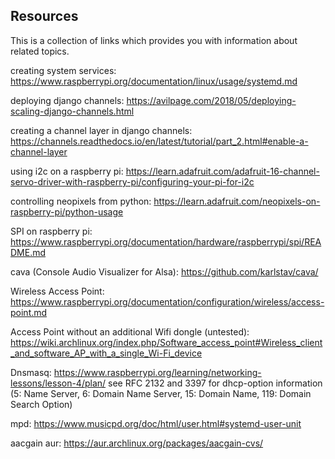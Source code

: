 ## Resources

This is a collection of links which provides you with information about related topics.

creating system services: https://www.raspberrypi.org/documentation/linux/usage/systemd.md

deploying django channels: https://avilpage.com/2018/05/deploying-scaling-django-channels.html

creating a channel layer in django channels: https://channels.readthedocs.io/en/latest/tutorial/part_2.html#enable-a-channel-layer

using i2c on a raspberry pi: https://learn.adafruit.com/adafruit-16-channel-servo-driver-with-raspberry-pi/configuring-your-pi-for-i2c

controlling neopixels from python: https://learn.adafruit.com/neopixels-on-raspberry-pi/python-usage

SPI on raspberry pi: https://www.raspberrypi.org/documentation/hardware/raspberrypi/spi/README.md

cava (Console Audio Visualizer for Alsa): https://github.com/karlstav/cava/

Wireless Access Point: https://www.raspberrypi.org/documentation/configuration/wireless/access-point.md

Access Point without an additional Wifi dongle (untested): https://wiki.archlinux.org/index.php/Software_access_point#Wireless_client_and_software_AP_with_a_single_Wi-Fi_device

Dnsmasq: https://www.raspberrypi.org/learning/networking-lessons/lesson-4/plan/
see RFC 2132 and 3397 for dhcp-option information (5: Name Server, 6: Domain Name Server, 15: Domain Name, 119: Domain Search Option)

mpd: https://www.musicpd.org/doc/html/user.html#systemd-user-unit

aacgain aur: https://aur.archlinux.org/packages/aacgain-cvs/
